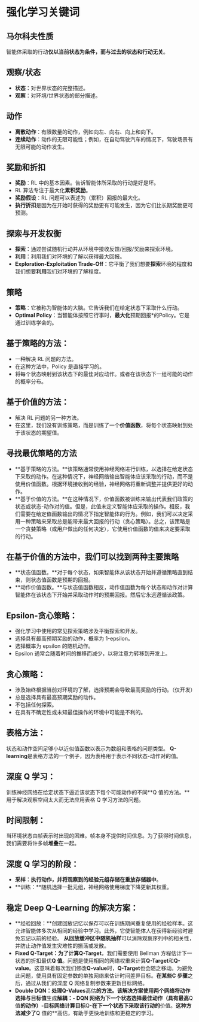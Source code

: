 # 强化学习关键词

## 马尔科夫性质

智能体采取的行动**仅以当前状态为条件，而与过去的状态和行动无关**。

## 观察/状态

- **状态**：对世界状态的完整描述。
- **观察**：对环境/世界状态的部分描述。

## 动作

- **离散动作**：有限数量的动作，例如向左、向右、向上和向下。
- **连续动作**：动作的无限可能性；例如，在自动驾驶汽车的情况下，驾驶场景有无限可能的动作发生。

## 奖励和折扣

- **奖励**：RL 中的基本因素。告诉智能体所采取的行动是好是坏。
- RL 算法专注于最大化**累积奖励**。
- **奖励假设**：RL 问题可以表述为（累积）回报的最大化。
- **执行折扣**是因为在开始时获得的奖励更有可能发生，因为它们比长期奖励更可预测。

## 探索与开发权衡

- **探索**：通过尝试随机行动并从环境中接收反馈/回报/奖励来探索环境。
- **利用**：利用我们对环境的了解以获得最大回报。
- **Exploration-Exploitation Trade-Off**：它平衡了我们想要**探索**环境的程度和我们想要**利用**我们对环境的了解程度。

## 策略

- **策略**：它被称为智能体的大脑。它告诉我们在给定状态下采取什么行动。
- **Optimal Policy**：当智能体按照它行事时，**最大化**预期回报*的Policy。它是通过训练学会的。

## 基于策略的方法：

- 一种解决 RL 问题的方法。
- 在这种方法中，Policy 是直接学习的。
- 将每个状态映射到该状态下的最佳对应动作。或者在该状态下一组可能的动作的概率分布。

## 基于价值的方法：

- 解决 RL 问题的另一种方法。
- 在这里，我们没有训练策略，而是训练了一个**价值函数**，将每个状态映射到处于该状态的期望值。

## 寻找最优策略的方法

- **基于策略的方法。**该策略通常使用神经网络进行训练，以选择在给定状态下采取的动作。在这种情况下，神经网络输出智能体应该采取的行动，而不是使用价值函数。根据环境接收到的经验，神经网络将重新调整并提供更好的动作。
- **基于价值的方法。**在这种情况下，价值函数被训练来输出代表我们政策的状态或状态-动作对的值。但是，此值未定义智能体应采取的操作。相反，我们需要在给定值函数输出的情况下指定智能体的行为。例如，我们可以决定采用一种策略来采取总是能带来最大回报的行动（贪心策略）。总之，该策略是一个贪婪策略（或用户做出的任何决定），它使用价值函数的值来决定要采取的行动。

## 在基于价值的方法中，我们可以找到两种主要策略

- **状态值函数。**对于每个状态，如果智能体从该状态开始并遵循策略直到结束，则状态值函数是预期的回报。
- **动作价值函数。**与状态值函数相反，动作值函数为每个状态和动作对计算智能体在该状态下开始并采取动作时的预期回报。然后它永远遵循该政策。

## Epsilon-贪心策略：

- 强化学习中使用的常见探索策略涉及平衡探索和开发。
- 选择具有最高预期奖励的动作，概率为 1-epsilon。
- 选择概率为 epsilon 的随机动作。
- Epsilon 通常会随着时间的推移而减少，以将注意力转移到开发上。

## 贪心策略：

- 涉及始终根据当前对环境的了解，选择预期会导致最高奖励的行动。（仅开发）
- 总是选择具有最高预期奖励的动作。
- 不包括任何探索。
- 在具有不确定性或未知最佳操作的环境中可能是不利的。

## **表格方法：**

状态和动作空间足够小以近似值函数以表示为数组和表格的问题类型。 **Q-learning**是表格方法的一个例子，因为表格用于表示不同状态-动作对的值。

## **深度 Q 学习：**

训练神经网络在给定状态下逼近该状态下每个可能动作的不同**Q 值的方法。**用于解决观察空间太大而无法应用表格 Q 学习方法的问题。

## **时间限制：**

当环境状态由帧表示时出现的困难。帧本身不提供时间信息。为了获得时间信息，我们需要将许多帧**堆叠**在一起。

## **深度 Q 学习的阶段：**

- **采样：**执行动作，并将观察到的经验元组存储在**重放存储器中**。
- **训练：**随机选择一批元组，神经网络使用梯度下降更新其权重。

## **稳定 Deep Q-Learning 的解决方案：**

- **经验回放：**创建回放记忆以保存可以在训练期间重复使用的经验样本。这允许智能体多次从相同的经验中学习。此外，它使智能体人在获得新经验时避免忘记以前的经验。 **从回放缓冲区中随机抽样**可以消除观察序列中的相关性，并防止动作值发生灾难性的振荡或发散。
- **Fixed Q-Target：**为了计算**Q-Target**，我们需要使用 Bellman 方程估计下一状态的折扣最优**Q 值**。问题是使用相同的网络权重来计算**Q-Target**和**Q-value**。这意味着每次我们修改**Q-value**时，**Q-Target**也会随之移动。为避免此问题，使用具有固定参数的单独网络来估计时间差异目标。**在某些C 步骤**之后，通过从我们的深度 Q 网络复制参数来更新目标网络。
- **Double DQN：**处理**Q-Values**高估**的方法。该解决方案使用两个网络将动作选择与目标值**生成**解耦：- **DQN 网络**为下一个状态选择最佳动作（具有最高**Q 值**的动作）-**目标网络**计算目标**Q-**在下一个状态下采取该行动的**价值。**这种方法减少了**Q 值的**高估，有助于更快地训练和更稳定的学习。